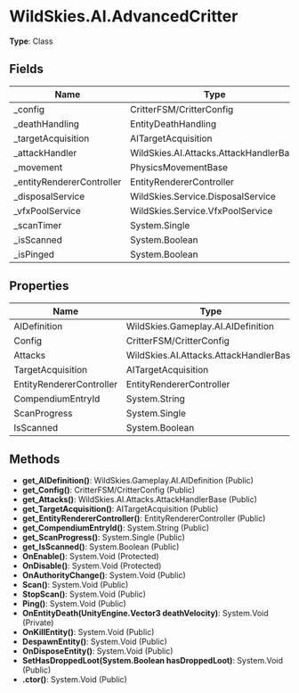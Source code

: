 ﻿# WildSkies.AI.AdvancedCritter

**Type**: Class

## Fields

| Name | Type | Access |
|------|------|--------|
| _config | CritterFSM/CritterConfig | Protected |
| _deathHandling | EntityDeathHandling | Protected |
| _targetAcquisition | AITargetAcquisition | Private |
| _attackHandler | WildSkies.AI.Attacks.AttackHandlerBase | Private |
| _movement | PhysicsMovementBase | Protected |
| _entityRendererController | EntityRendererController | Protected |
| _disposalService | WildSkies.Service.DisposalService | Protected |
| _vfxPoolService | WildSkies.Service.VfxPoolService | Protected |
| _scanTimer | System.Single | Private |
| _isScanned | System.Boolean | Private |
| _isPinged | System.Boolean | Private |

## Properties

| Name | Type | Access |
|------|------|--------|
| AIDefinition | WildSkies.Gameplay.AI.AIDefinition | Public |
| Config | CritterFSM/CritterConfig | Public |
| Attacks | WildSkies.AI.Attacks.AttackHandlerBase | Public |
| TargetAcquisition | AITargetAcquisition | Public |
| EntityRendererController | EntityRendererController | Public |
| CompendiumEntryId | System.String | Public |
| ScanProgress | System.Single | Public |
| IsScanned | System.Boolean | Public |

## Methods

- **get_AIDefinition()**: WildSkies.Gameplay.AI.AIDefinition (Public)
- **get_Config()**: CritterFSM/CritterConfig (Public)
- **get_Attacks()**: WildSkies.AI.Attacks.AttackHandlerBase (Public)
- **get_TargetAcquisition()**: AITargetAcquisition (Public)
- **get_EntityRendererController()**: EntityRendererController (Public)
- **get_CompendiumEntryId()**: System.String (Public)
- **get_ScanProgress()**: System.Single (Public)
- **get_IsScanned()**: System.Boolean (Public)
- **OnEnable()**: System.Void (Protected)
- **OnDisable()**: System.Void (Protected)
- **OnAuthorityChange()**: System.Void (Public)
- **Scan()**: System.Void (Public)
- **StopScan()**: System.Void (Public)
- **Ping()**: System.Void (Public)
- **OnEntityDeath(UnityEngine.Vector3 deathVelocity)**: System.Void (Private)
- **OnKillEntity()**: System.Void (Public)
- **DespawnEntity()**: System.Void (Public)
- **OnDisposeEntity()**: System.Void (Public)
- **SetHasDroppedLoot(System.Boolean hasDroppedLoot)**: System.Void (Public)
- **.ctor()**: System.Void (Public)

